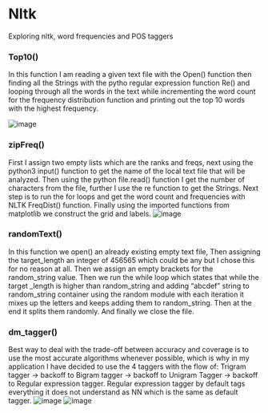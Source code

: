 # Nltk
Exploring nltk, word frequencies and POS taggers

### Top10()
In this function I am reading a given text file with the Open() function then finding all the Strings with the pytho regular expression function Re() and looping through all the words in the text while incrementing the word count for the frequency distribution function and printing out the top 10 words with the highest frequency.

![image](https://user-images.githubusercontent.com/25343679/40591778-32d189b2-620f-11e8-801a-7c7ddb665287.png)


### zipFreq()
First I assign two empty lists which are the ranks and freqs, next using the
python3 input() function to get the name of the local text file that will be analyzed. Then using
the python file.read() function I get the number of characters from the file, further I use the re
function to get the Strings. Next step is to run the for loops and get the word count and
frequencies with NLTK FreqDist() function. Finally using the imported functions from matplotlib
we construct the grid and labels.
![image](https://user-images.githubusercontent.com/25343679/40591842-1449a712-6210-11e8-84e8-5355d4d73bb2.png)


### randomText()
In this function we open() an already existing empty text file, Then assigning the target_length an integer of
456565 which could be any but I chose this for no reason at all. Then we assign an empty brackets
for the random_string value. Then we run the while loop which states that while the target
_length is higher than random_string and adding “abcdef” string to random_string container
using the random module with each iteration it mixes up the letters and keeps adding them to
random_string. Then at the end it splits them randomly. And finally we close the file.

### dm_tagger()
Best way to deal with the trade-off between accuracy and coverage is to use the most accurate
algorithms whenever possible, which is why in my application I have decided to use the 4 taggers with
the flow of: Trigram tagger -> backoff to Bigram tagger -> backoff to Unigram Tagger -> backoff to
Regular expression tagger. Regular expression tagger by default tags everything it does not understand
as NN which is the same as default tagger.
![image](https://user-images.githubusercontent.com/25343679/40591941-01401aec-6211-11e8-87e7-2aea0a30aee1.png)
![image](https://user-images.githubusercontent.com/25343679/40591949-152e6d74-6211-11e8-969f-af1db55f27ea.png)
